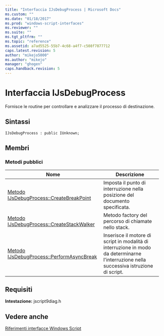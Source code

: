 ```yaml
---
title: "Interfaccia IJsDebugProcess | Microsoft Docs"
ms.custom: ""
ms.date: "01/18/2017"
ms.prod: "windows-script-interfaces"
ms.reviewer: ""
ms.suite: ""
ms.tgt_pltfrm: ""
ms.topic: "reference"
ms.assetid: a7ad5525-55b7-4c68-a4f7-c508f7877712
caps.latest.revision: 5
author: "mikejo5000"
ms.author: "mikejo"
manager: "ghogen"
caps.handback.revision: 5
---
```

# Interfaccia IJsDebugProcess
Fornisce le routine per controllare e analizzare il processo di destinazione.  
  
## Sintassi  
  
```  
IJsDebugProcess : public IUnknown;  
```  
  
## Membri  
  
### Metodi pubblici  
  
|Nome|Descrizione|  
|----------|-----------------|  
|[Metodo IJsDebugProcess::CreateBreakPoint](../../winscript/reference/ijsdebugprocess-createbreakpoint-method.md)|Imposta il punto di interruzione nella posizione del documento specificata.|  
|[Metodo IJsDebugProcess::CreateStackWalker](../../winscript/reference/ijsdebugprocess-createstackwalker-method.md)|Metodo factory del percorso di chiamate nello stack.|  
|[Metodo IJsDebugProcess::PerformAsyncBreak](../../winscript/reference/ijsdebugprocess-performasyncbreak-method.md)|Inserisce il motore di script in modalità di interruzione in modo da determinarne l'interruzione nella successiva istruzione di script.|  
  
## Requisiti  
 **Intestazione:** jscript9diag.h  
  
## Vedere anche  
 [Riferimenti interfacce Windows Script](../../winscript/reference/windows-script-interfaces-reference.md)